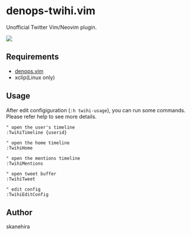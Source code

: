 # denops-twihi.vim
Unofficial Twitter Vim/Neovim plugin.

![](https://i.gyazo.com/8edb0482b70d4732f17a6ae474e22b6d.png)

## Requirements
- [denops.vim](https://github.com/vim-denops/denops.vim)
- xclip(Linux only)

## Usage
After edit configiguration (`:h twihi-usage`), you can run some commands.
Please refer help to see more details.

```vim
" open the user's timeline
:TwihiTimeline {userid}

" open the home timeline
:TwihiHome

" open the mentions timeline
:TwihiMentions

" open tweet buffer
:TwihiTweet

" edit config
:TwihiEditConfig
```

## Author
skanehira
